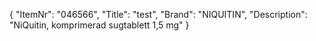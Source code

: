 {
  "ItemNr": "046566",
  "Title": "test",
  "Brand": "NIQUITIN",
  "Description": "NiQuitin, komprimerad sugtablett 1,5 mg"
}